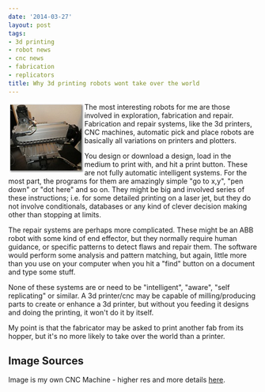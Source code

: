 ```yaml
---
date: '2014-03-27'
layout: post
tags:
- 3d printing
- robot news
- cnc news
- fabrication
- replicators
title: Why 3d printing robots wont take over the world
---
```

<img src="/galleries/unboxing_pictures/thumbnails/img_3023.jpg" alt="A CNC Fabrication Machine" style="float: left">The most interesting robots for me are those involved in exploration, fabrication and repair.
Fabrication and repair systems, like the 3d printers, CNC machines, automatic pick and place robots are basically all variations on printers and plotters.

You design or download a design, load in the medium to print with, and hit a print button.
These are not fully automatic intelligent systems. For the most part, the programs for them are amazingly simple "go to x,y", "pen down" or "dot here" and so on.
They might be big and involved series of these instructions; i.e. for some detailed printing on a laser jet, but they do not involve conditionals, databases or any kind of clever decision making other than stopping at limits.

The repair systems are perhaps more complicated.
These might be an ABB robot with some kind of end effector, but they normally require human guidance, or specific patterns to detect flaws and repair them.
The software would perform some analysis and pattern matching, but again, little more than you use on your computer when you hit a "find" button on a document and type some stuff.

None of these systems are or need to be "intelligent", "aware", "self replicating" or similar.
A 3d printer/cnc may be capable of milling/producing parts to create or enhance a 3d printer, but without you feeding it designs and doing the printing, it won't do it by itself.

My point is that the fabricator may be asked to print another fab from its hopper, but it's no more likely to take over the world than a printer.

## Image Sources

Image is my own CNC Machine - higher res and more details [here](/galleries/unboxing_pictures/target5.html).
